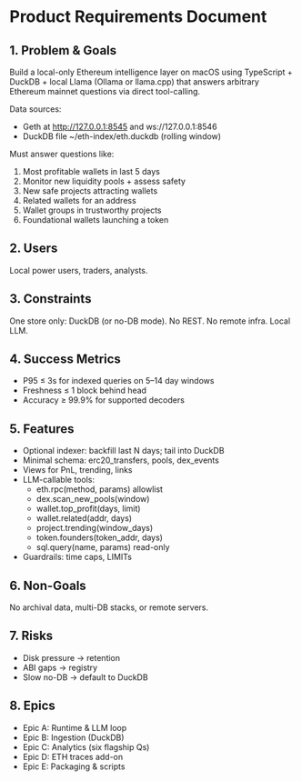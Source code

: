# Product Requirements Document

## 1. Problem & Goals
Build a local-only Ethereum intelligence layer on macOS using TypeScript + DuckDB + local Llama (Ollama or llama.cpp) that answers arbitrary Ethereum mainnet questions via direct tool-calling. 

Data sources:
- Geth at http://127.0.0.1:8545 and ws://127.0.0.1:8546
- DuckDB file ~/eth-index/eth.duckdb (rolling window)

Must answer questions like:
1. Most profitable wallets in last 5 days
2. Monitor new liquidity pools + assess safety
3. New safe projects attracting wallets
4. Related wallets for an address
5. Wallet groups in trustworthy projects
6. Foundational wallets launching a token

## 2. Users
Local power users, traders, analysts.

## 3. Constraints
One store only: DuckDB (or no-DB mode). No REST. No remote infra. Local LLM.

## 4. Success Metrics
- P95 ≤ 3s for indexed queries on 5–14 day windows
- Freshness ≤ 1 block behind head
- Accuracy ≥ 99.9% for supported decoders

## 5. Features
- Optional indexer: backfill last N days; tail into DuckDB
- Minimal schema: erc20_transfers, pools, dex_events
- Views for PnL, trending, links
- LLM-callable tools:
  - eth.rpc(method, params) allowlist
  - dex.scan_new_pools(window)
  - wallet.top_profit(days, limit)
  - wallet.related(addr, days)
  - project.trending(window_days)
  - token.founders(token_addr, days)
  - sql.query(name, params) read-only
- Guardrails: time caps, LIMITs

## 6. Non-Goals
No archival data, multi-DB stacks, or remote servers.

## 7. Risks
- Disk pressure → retention
- ABI gaps → registry
- Slow no-DB → default to DuckDB

## 8. Epics
- Epic A: Runtime & LLM loop
- Epic B: Ingestion (DuckDB)
- Epic C: Analytics (six flagship Qs)
- Epic D: ETH traces add-on
- Epic E: Packaging & scripts